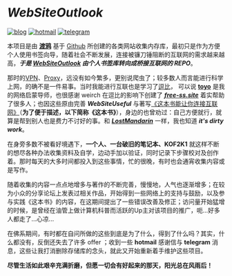 # ***WebSiteOutlook***

[![blog](https://img.shields.io/badge/%F0%9F%94%97blog-hoodiearon-lightgrey.svg?longCache=true&style=flat-square)](https://hoodiearon.github.io/) [![hotmail](https://img.shields.io/badge/%F0%9F%93%A7hotmail-@邮箱联系-blue.svg?longCache=true&style=flat-square)](mailto:hoodiearon@outlook.com) [![telegram](https://img.shields.io/badge/telegram-:me-blue.svg?longCache=true&style=flat-square)](https://t.me/hoodiearon)

<!--![](https://i.loli.net/2019/06/01/5cf1f55f3b5ae83085.png)-->

本项目是由 **[渡鸦](https://github.com/hoodiearon)** 基于 [Github](https://github.com) 所创建的各类网站收集内存库，最初只是作为方便个人使用书签向导，随着社会不断发展，连接被镰刀锤阻断的互联网的需求越来越高，***于是 [WebSiteOutlook](https://github.com/hoodiearon/WebSiteUseful) 由个人书签库转向成桥接互联网的 REPO***。

那时的[VPN](https://zh.wikipedia.org/wiki/%E8%99%9B%E6%93%AC%E7%A7%81%E4%BA%BA%E7%B6%B2%E8%B7%AF)、[Proxy](https://zh.wikipedia.org/zh-hans/%E4%BB%A3%E7%90%86%E6%9C%8D%E5%8A%A1%E5%99%A8)，远没有如今繁多，更别说爬虫了；较多数人而言能进行科学上网，的确不是一件易事。当时我能进行互联也是学习了[逗比](https://dbgjd.com/toyo.html)， 可以说 **[toyo](https://dbgjd.com/toyo.html)** 是我的网络启蒙导师，也很感谢 weirch 在逗比的影响下创建了 ***[free-ss.site](https://free-ss.site)*** 着实帮助了很多人；也因这些原由完善 ***WebSiteUseful*** 与著写[《这本书能让你连接互联网》](https://github.com/hoodiearon/fq-book)（**为了便于描述，以下简称《这本书》**），身边的也曾劝过：自己方便就行，就算是帮到别人也是费力不讨好的事。和 ***[LostMandarin](https://github.com/hoodiearon/LostMandarin)*** 一样，我也知道 ***it's dirty work***。

在身旁多数不被看好境遇下，**一个人、一台破旧的笔记本、KOF2K1** 就这样不断的想尽各种办法收集资料及自学，边动手加以验证，同时记录下步骤校对及创作着。那时每天的大多时间都投入到这些事情，忙的很晚，有时也会通宵收集内容或是写作。

随着收集的内容一点点地增多与著作的不断完善，慢慢地，人气也逐渐增多；在较为小众的分享论坛上发表过相关作品，开始得到一些网络上的支持与鼓励，以及参与实践《这本书》的内容，在这期间提出了一些错误改善及修正；访问量开始猛增的时候，是曾经在油管上做计算机科普而活跃的Up主对该项目的推广，呃...好多人都走了...心凉...

在佛系期间，有时都在自问所做的这些到底是为了什么，得到了什么吗？其实，什么都没有，反倒还失去了许多 offer ；收到一些 **hotmail** 感谢信与 **telegram** 消息，这些让我打消删除存储库的念头，就此又开始重新着手维护这些项目。

**尽管生活如此艰辛充满折磨，但愿一切会有好起来的那天，阳光总在风雨后！**
